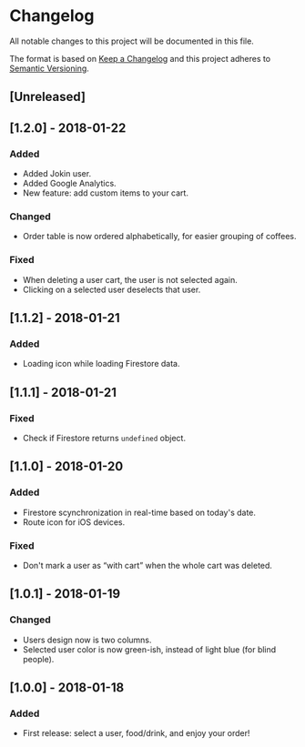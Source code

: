 # Changelog
All notable changes to this project will be documented in this file.

The format is based on [Keep a Changelog](http://keepachangelog.com/en/1.0.0/)
and this project adheres to [Semantic Versioning](http://semver.org/spec/v2.0.0.html).

## [Unreleased]
## [1.2.0] - 2018-01-22
### Added
- Added Jokin user.
- Added Google Analytics.
- New feature: add custom items to your cart.
### Changed
- Order table is now ordered alphabetically, for easier grouping of coffees.
### Fixed
- When deleting a user cart, the user is not selected again.
- Clicking on a selected user deselects that user.
## [1.1.2] - 2018-01-21
### Added
- Loading icon while loading Firestore data.
## [1.1.1] - 2018-01-21
### Fixed
- Check if Firestore returns `undefined` object.
## [1.1.0] - 2018-01-20
### Added
- Firestore scynchronization in real-time based on today's date.
- Route icon for iOS devices.
### Fixed
- Don't mark a user as “with cart” when the whole cart was deleted.

## [1.0.1] - 2018-01-19
### Changed
- Users design now is two columns.
- Selected user color is now green-ish, instead of light blue (for blind people).

## [1.0.0] - 2018-01-18
### Added
- First release: select a user, food/drink, and enjoy your order!